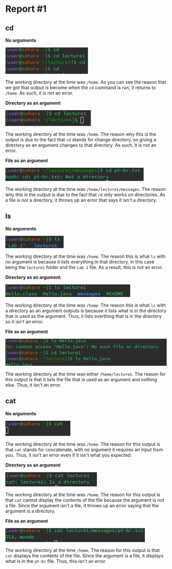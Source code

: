 # Report #1
## cd
**No arguments**
   
![Image](cd.png)

The working directory at the time was `/home`. As you can see the reason that we got that output is become when the `cd` command is run, it returns to `/home`. As such, it is not an error.
   
**Directory as an argument**

![Image](cdd.png)

The working directory at the time was `/home`. The reason why this is the output is due to the fact that `cd` stands for change directory, so giving a directory as an argument changes to that directory. As such, it is not an error.

**File as an argument**
   
 ![Image](cdf.png)

The working directory at the time was `/home/lecture1/messages`. The reason why this is the output is due to the fact that `cd` only works on directories. As a file is not a directory, it throws up an error that says it isn't a directory.

## ls
**No arguments**

![Image](ls.png)

The working directory at the time was `/home`. The reason this is what `ls` with no argument is because it lists everything in that directory, in this case being the `lecture1` folder and the `Lab 1` file. As a result, this is not an error.

**Directory as an argument**
   
![Image](lsd.png)

The working directory at the time was `/home`. The reason this is what `ls` with a directory as an argument outputs is because it lists what is in the directory that is used as the argument. Thus, it lists everthing that is in the directory so it isn't an error.

**File as an argument**

![Image](lsf.png)

The working directory at the time was either `/home/lecture1`. The reason for this output is that it lists the file that is used as an argument and nothing else. Thus, it isn't an error.

## cat
**No arguments**

![Image](cat.png)

The working directory at the time was `/home`. The reason for this output is that `cat` stands for concatenate, with no argument it requires an input from you. Thus, it isn't an error even if it isn't what you expected.
   
**Directory as an argument**

![Image](catd.png)

The working directory at the time was `/home`. The reason for this output is that `cat` cannot display the contents of the file because the argument is not a file. Since the argument isn't a file, it throws up an error saying that the argument is a directory.
   
**File as an argument**
   
![Image](catf.png)

The working directory at the time `/home`. The reason for this output is that `cat` displays the contents of the file. Since the argument is a file, it displays what is in the `pt-br` file. Thus, this isn't an error.
